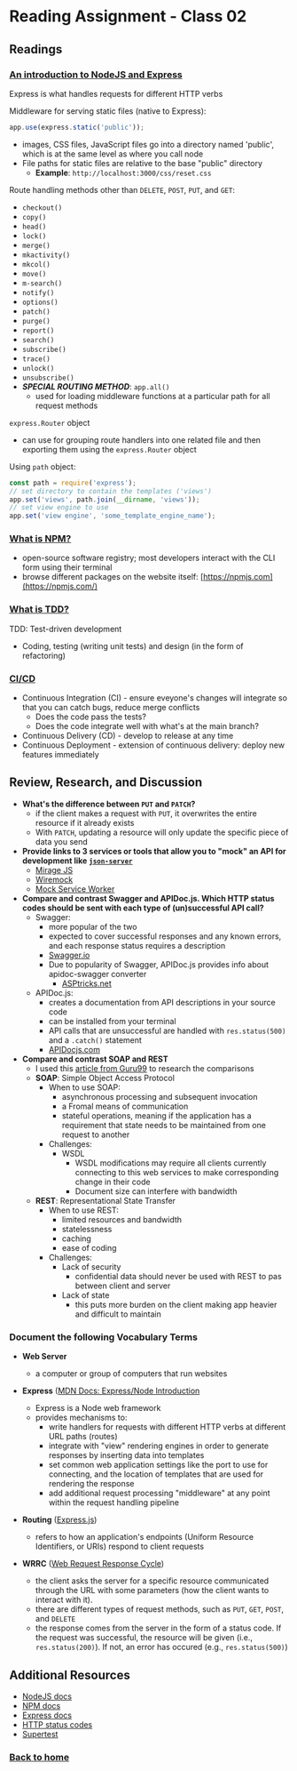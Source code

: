 # Reading Assignment - Class 02

## Readings

### [An introduction to NodeJS and Express](https://developer.mozilla.org/en-US/docs/Learn/Server-side/Express_Nodejs/Introduction)

Express is what handles requests for different HTTP verbs

Middleware for serving static files (native to Express):

```javascript
app.use(express.static('public'));
```

- images, CSS files, JavaScript files go into a directory named 'public', which is at the same level as where you call node
- File paths for static files are relative to the base "public" directory
  - **Example**: `http://localhost:3000/css/reset.css`

Route handling methods other than `DELETE`, `POST`, `PUT`, and `GET`:

- `checkout()`
- `copy()`
- `head()`
- `lock()`
- `merge()`
- `mkactivity()`
- `mkcol()`
- `move()`
- `m-search()`
- `notify()`
- `options()`
- `patch()`
- `purge()`
- `report()`
- `search()`
- `subscribe()`
- `trace()`
- `unlock()`
- `unsubscribe()`
- **_SPECIAL ROUTING METHOD_**: `app.all()`
  - used for loading middleware functions at a particular path for all request methods

`express.Router` object

- can use for grouping route handlers into one related file and then exporting them using the `express.Router` object

Using `path` object:

```javascript
const path = require('express');
// set directory to contain the templates ('views')
app.set('views', path.join(__dirname, 'views'));
// set view engine to use
app.set('view engine', 'some_template_engine_name');
```

### [What is NPM?](https://docs.npmjs.com/getting-started/what-is-npm)

- open-source software registry; most developers interact with the CLI form using their terminal
- browse different packages on the website itself: [https://npmjs.com](https://npmjs.com/)

### [What is TDD?](https://www.agilealliance.org/glossary/tdd/)

TDD: Test-driven development

- Coding, testing (writing unit tests) and design (in the form of refactoring)

### [CI/CD](https://www.youtube.com/watch?v=xSv_m3KhUO8)

- Continuous Integration (CI) - ensure eveyone's changes will integrate so that you can catch bugs, reduce merge conflicts
  - Does the code pass the tests?
  - Does the code integrate well with what's at the main branch?
- Continuous Delivery (CD) - develop to release at any time
- Continuous Deployment - extension of continuous delivery: deploy new features immediately

## Review, Research, and Discussion

- **What's the difference between `PUT` and `PATCH`?**
  - if the client makes a request with `PUT`, it overwrites the entire resource if it already exists
  - With `PATCH`, updating a resource will only update the specific piece of data you send
- **Provide links to 3 services or tools that allow you to "mock" an API for development like [`json-server`](https://www.npmjs.com/package/json-server)**
  - [Mirage JS](https://miragejs.com)
  - [Wiremock](http://wiremock.org/)
  - [Mock Service Worker](https://github.com/mswjs/msw)
- **Compare and contrast Swagger and APIDoc.js. Which HTTP status codes should be sent with each type of (un)successful API call?**
  - Swagger:
    - more popular of the two
    - expected to cover successful responses and any known errors, and each response status requires a description
    - [Swagger.io](https://swagger.io/docs/specification/describing-responses/)
    - Due to popularity of Swagger, APIDoc.js provides info about apidoc-swagger converter
      - [ASPtricks.net](https://www.asptricks.net/2019/04/apidoc-vs-swagger-for-node-app.html)
  - APIDoc.js:
    - creates a documentation from API descriptions in your source code
    - can be installed from your terminal
    - API calls that are unsuccessful are handled with `res.status(500)` and a `.catch()` statement
    - [APIDocjs.com](https://apidocjs.com/)
- **Compare and contrast SOAP and REST**
  - I used this [article from Guru99](https://www.guru99.com/comparison-between-web-services.html) to research the comparisons
  - **SOAP**: Simple Object Access Protocol
    - When to use SOAP:
      - asynchronous processing and subsequent invocation
      - a Fromal means of communication
      - stateful operations, meaning if the application has a requirement that state needs to be maintained from one request to another
    - Challenges:
      - WSDL 
        - WSDL modifications may require all clients currently connecting to this web services to make corresponding change in their code
        - Document size can interfere with bandwidth
  - **REST**: Representational State Transfer
    - When to use REST:
      - limited resources and bandwidth
      - statelessness
      - caching
      - ease of coding
    - Challenges:
      - Lack of security
        - confidential data should never be used with REST to pas between client and server
      - Lack of state
        - this puts more burden on the client making app heavier and difficult to maintain


### Document the following Vocabulary Terms

- **Web Server**
  - a computer or group of computers that run websites
- **Express** ([MDN Docs: Express/Node Introduction](https://developer.mozilla.org/en-US/docs/Learn/Server-side/Express_Nodejs/Introduction)
  - Express is a Node web framework
  - provides mechanisms to:
    - write handlers for requests with different HTTP verbs at different URL paths (routes)
    - integrate with "view" rendering engines in order to generate responses by inserting data into templates
    - set common web application settings like the port to use for connecting, and the location of templates that are used for rendering the response
    - add additional request processing "middleware" at any point within the request handling pipeline

- **Routing** ([Express.js](https://expressjs.com/en/guide/routing.html))
  - refers to how an application's endpoints (Uniform Resource Identifiers, or URIs) respond to client requests
- **WRRC** ([Web Request Response Cycle](https://medium.com/@jen_strong/the-request-response-cycle-of-the-web-1b7e206e9047))
  - the client asks the server for a specific resource communicated through the URL with some parameters (how the client wants to interact with it).
  - there are different types of request methods, such as `PUT`, `GET`, `POST`, and `DELETE`
  - the response comes from the server in the form of a status code. If the request was successful, the resource will be given (i.e., `res.status(200)`). If not, an error has occured (e.g., `res.status(500)`)

## Additional Resources

- [NodeJS docs](https://nodejs.org/en/docs/)
- [NPM docs](https://docs.npmjs.com/)
- [Express docs](https://expressjs.com/en/4x/api.html)
- [HTTP status codes](https://www.restapitutorial.com/httpstatuscodes.html)
- [Supertest](https://github.com/visionmedia/supertest)

### [Back to home](https://dcalhoun286.github.io/reading-notes/)
